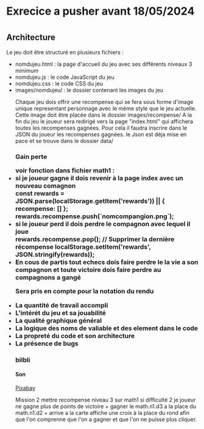 <h1>Exrecice a pusher avant 18/05/2024<h1>
<h2>Architecture</h2>
<p>Le jeu doit être structuré en plusieurs fichiers :</p>
<ul>
  <li>nomdujeu.html : la page d'accueil du jeu avec ses différents niveaux 3 minimum</li>
  <li>nomdujeu.js : le code JavaScript du jeu</li>
  <li>nomdujeu.css : le code CSS du jeu</li>
  <li>images/nomdujeu/ : le dossier contenant les images du jeu</li>
  <p>Chaque jeu dois offrir une recompense qui se fera sous forme d'image unique representant personnage avec le même style que le jeu actuelle. Cette image doit être placée dans le dossier images/recompense/
    A la fin du jeu le joueur sera redirigé vers la page "index.html" qui affichera toutes les recompenses gagnées.
    Pour cela il faudra inscrire dans le JSON du joueur les recompenses gagnées. le Json est déja mise en pace et se trouve dans le dossier data/</p>
  </p>
  <h3>Gain perte</p>
  voir fonction dans fichier math1 :
  <li>si je joueur gagne il dois revenir à la page index avec un nouveau comagnon</li>
            const rewards = JSON.parse(localStorage.getItem('rewards')) || { recompense: [] };
            rewards.recompense.push(`nomcompangion.png`);
  <li>si le joueur perd il dois perdre le compagnon avec lequel il joue</li>
            rewards.recompense.pop(); // Supprimer la dernière récompense
            localStorage.setItem('rewards', JSON.stringify(rewards));
  <li>En cous de partis tout echecs dois faire perdre le la vie a son compagnon et toute victoire dois faire perdre au compagnons a gangé</li>

  <p>Sera pris en compte pour la notation du rendu </p>
  <li>La quantité de travail accompli</li>
  <li>L'intérét du jeu et sa jouabilité</li>
  <li>La qualité graphique général</li>
  <li>La logique des noms de valiable et des element dans le code</li>
  <li>La propreté du code et son architecture</li>
  <li>La présence de bugs</li>





<h3>bilbli</h3>
<h4>Son</h4>
<a href="https://pixabay.com/fr/music/search/genre/jeux%20vid%C3%A9o/" rel="stylesheet">Pixabay</a>




Mission 2
mettre recompense niveau 3 sur math1 si difficulté 2 je joueur ne gagne plus de points de victoire + gagner le math.n1.d3 a la place du math.n1.d2 +  arrive a la carte affiche une croix à la place du rond afin que l'on comprenne que l'on a gagner et que l'on ne puisse plus cliquer.